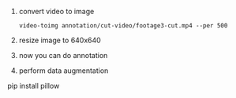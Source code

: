1. convert video to image 
    ```cli
    video-toimg annotation/cut-video/footage3-cut.mp4 --per 500
    ```
2. resize image to 640x640

3. now you can do annotation

4. perform data augmentation

pip install pillow